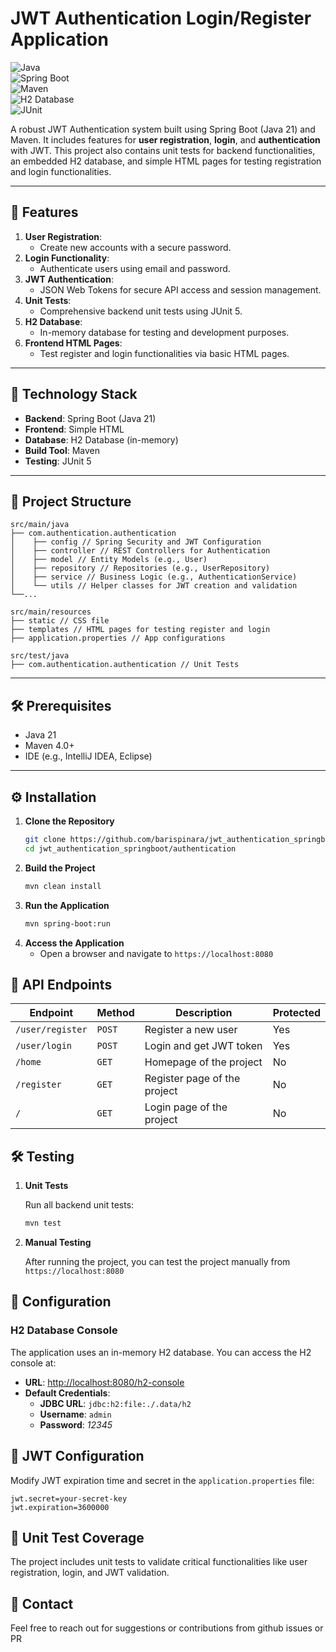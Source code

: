 # JWT Authentication Login/Register Application  

![Java](https://img.shields.io/badge/Java-21-007396?style=for-the-badge&logo=java)  
![Spring Boot](https://img.shields.io/badge/Spring%20Boot-3.1.2-brightgreen?style=for-the-badge&logo=spring)  
![Maven](https://img.shields.io/badge/Maven-4.0.0-C71A36?style=for-the-badge&logo=apache-maven)  
![H2 Database](https://img.shields.io/badge/H2%20Database-In%20Memory%20Database-blue?style=for-the-badge&logo=h2)  
![JUnit](https://img.shields.io/badge/Testing-JUnit5-yellowgreen?style=for-the-badge&logo=java)  

A robust JWT Authentication system built using Spring Boot (Java 21) and Maven. It includes features for **user registration**, **login**, and **authentication** with JWT. This project also contains unit tests for backend functionalities, an embedded H2 database, and simple HTML pages for testing registration and login functionalities.  

---

## 📑 Features  

1. **User Registration**:  
   - Create new accounts with a secure password.  
2. **Login Functionality**:  
   - Authenticate users using email and password.  
3. **JWT Authentication**:  
   - JSON Web Tokens for secure API access and session management.  
4. **Unit Tests**:  
   - Comprehensive backend unit tests using JUnit 5.  
5. **H2 Database**:  
   - In-memory database for testing and development purposes.  
6. **Frontend HTML Pages**:  
   - Test register and login functionalities via basic HTML pages.  

---

## 🚀 Technology Stack  

- **Backend**: Spring Boot (Java 21)  
- **Frontend**: Simple HTML  
- **Database**: H2 Database (in-memory)  
- **Build Tool**: Maven  
- **Testing**: JUnit 5  

---

## 📂 Project Structure
    src/main/java 
    ├── com.authentication.authentication
    │    ├── config // Spring Security and JWT Configuration 
    │    ├── controller // REST Controllers for Authentication 
    │    ├── model // Entity Models (e.g., User)
    │    ├── repository // Repositories (e.g., UserRepository) 
    │    ├── service // Business Logic (e.g., AuthenticationService) 
    │    └── utils // Helper classes for JWT creation and validation
    └──...

    src/main/resources
    ├── static // CSS file
    ├── templates // HTML pages for testing register and login 
    ├── application.properties // App configurations

    src/test/java 
    ├── com.authentication.authentication // Unit Tests

---

## 🛠️ Prerequisites  

- Java 21  
- Maven 4.0+  
- IDE (e.g., IntelliJ IDEA, Eclipse)  

---

## ⚙️ Installation  

1. **Clone the Repository**  
   ```bash
   git clone https://github.com/barispinara/jwt_authentication_springboot.git
   cd jwt_authentication_springboot/authentication
2. **Build the Project**
    ```bash
    mvn clean install
3. **Run the Application**
    ```bash
    mvn spring-boot:run
4. **Access the Application**
    - Open a browser and navigate to `https://localhost:8080`

## 📄 API Endpoints  

| **Endpoint**          | **Method** | **Description**          | **Protected** |  
|------------------------|------------|--------------------------|---------------|  
| `/user/register`           | `POST`    | Register a new user      | Yes            |  
| `/user/login`              | `POST`    | Login and get JWT token  | Yes            |  
| `/home`    | `GET`     | Homepage of the project       | No           |
| `/register`    | `GET`     | Register page  of the project       | No           |
| `/`    | `GET`     | Login page of the project       | No           |


## 🛠️ Testing

1. **Unit Tests**


    Run all backend unit tests:
    ```bash
    mvn test
2. **Manual Testing**


    After running the project, you can test the project manually from `https://localhost:8080`
## 🔧 Configuration  

### H2 Database Console  

The application uses an in-memory H2 database. You can access the H2 console at:  

- **URL**: [http://localhost:8080/h2-console](http://localhost:8080/h2-console)  
- **Default Credentials**:  
  - **JDBC URL**: `jdbc:h2:file:./.data/h2`  
  - **Username**: `admin`  
  - **Password**: *12345*  

## 🔧 JWT Configuration  

Modify JWT expiration time and secret in the `application.properties` file:

    
    jwt.secret=your-secret-key
    jwt.expiration=3600000

## 🧪 Unit Test Coverage

The project includes unit tests to validate critical functionalities like user registration, login, and JWT validation.

## 📧 Contact

Feel free to reach out for suggestions or contributions from github issues or PR

